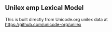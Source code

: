 Unilex emp Lexical Model
----------------------

This is built directly from Unicode.org unilex data at
https://github.com/unicode-org/unilex
